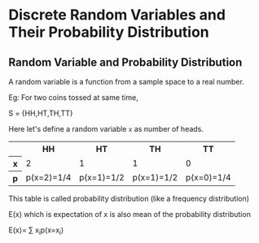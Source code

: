 # Discrete Random Variables and Their Probability Distribution

## Random Variable and Probability Distribution

A random variable is a function from a sample space to a real number.

Eg: For two coins tossed at same time,

S = {HH,HT,TH,TT}

Here let's define a random variable ```x``` as number of heads.

<table>
<tr><th></th><th>HH</th><th>HT</th><th>TH</th><th>TT</th></tr>
<tr><th>x</th><td>2</td><td>1</td><td>1</td><td>0</td></tr>
<tr><th>p</th><td>p(x=2)=1/4</td><td>p(x=1)=1/2</td><td>p(x=1)=1/2</td><td>p(x=0)=1/4</td></tr>
</table>

This table is called probability distribution (like a frequency distribution)

E(x) which is expectation of x is also mean of the probability distribution

E(x)= ∑ x<sub>i</sub>p(x=x<sub>i</sub>)
